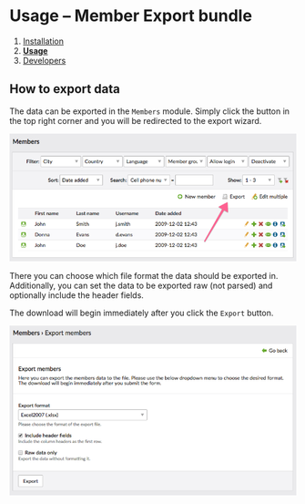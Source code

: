 # Usage – Member Export bundle

1. [Installation](installation.md)
2. [**Usage**](usage.md)
3. [Developers](developers.md)


## How to export data

The data can be exported in the `Members` module. Simply click the button in the top right corner and you will be 
redirected to the export wizard. 

![](images/preview.png)

There you can choose which file format the data should be exported in. Additionally, you can set the data to be exported 
raw (not parsed) and optionally include the header fields.

The download will begin immediately after you click the `Export` button.

![](images/export.png)
